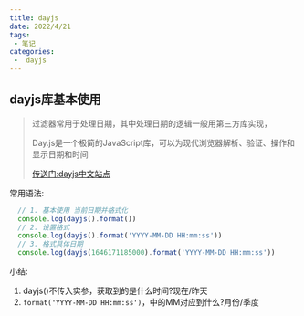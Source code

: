 ```yaml
---
title: dayjs
date: 2022/4/21
tags:
 - 笔记
categories:
 -  dayjs
---
```


## dayjs库基本使用

> 过滤器常用于处理日期，其中处理日期的逻辑一般用第三方库实现，
>
> Day.js是一个极简的JavaScript库，可以为现代浏览器解析、验证、操作和显示日期和时间
>
> [传送门:dayjs中文站点](https://dayjs.fenxianglu.cn/)



常用语法:

```javascript
  // 1. 基本使用 当前日期并格式化
  console.log(dayjs().format())
  // 2. 设置格式
  console.log(dayjs().format('YYYY-MM-DD HH:mm:ss'))
  // 3. 格式具体日期
  console.log(dayjs(1646171185000).format('YYYY-MM-DD HH:mm:ss'))

```



小结:

1. dayjs()不传入实参，获取到的是什么时间?现在/昨天
2. `format('YYYY-MM-DD HH:mm:ss')`，中的MM对应到什么?月份/季度

